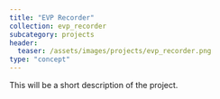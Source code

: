 ```yaml
---
title: "EVP Recorder"
collection: evp_recorder
subcategory: projects
header: 
  teaser: /assets/images/projects/evp_recorder.png
type: "concept"
---
```


This will be a short description of the project.